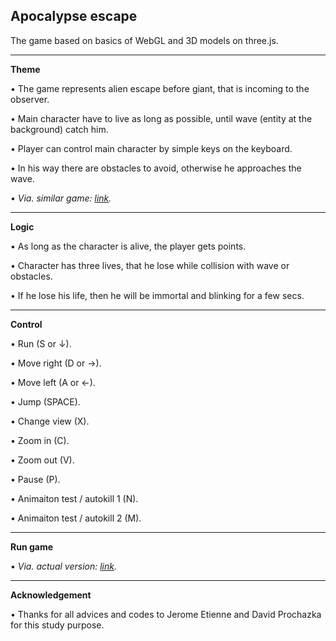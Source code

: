 ## Apocalypse escape
The game based on basics of WebGL and 3D models on three.js.

---

**Theme**

• The game represents alien escape before giant, that is incoming to the observer.

• Main character have to live as long as possible, until wave (entity at the background) catch him.

• Player can control main character by simple keys on the keyboard.

• In his way there are obstacles to avoid, otherwise he approaches the wave.

• *Via. similar game: [link](https://vimeo.com/62941354).*

---

**Logic**

• As long as the character is alive, the player gets points.

• Character has three lives, that he lose while collision with wave or obstacles.

• If he lose his life, then he will be immortal and blinking for a few secs.

---

**Control**

• Run (S or ↓).

• Move right (D or →).

• Move left (A or ←).

• Jump (SPACE).

• Change view (X).

• Zoom in (C).

• Zoom out (V).

• Pause (P).

• Animaiton test / autokill 1 (N).

• Animaiton test / autokill 2 (M).

---

**Run game**

• *Via. actual version: [link](https://akela.mendelu.cz/~xkubist1/).*

---
**Acknowledgement**

• Thanks for all advices and codes to Jerome Etienne and David Prochazka for this study purpose.
